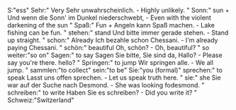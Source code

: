 S:"ess"
Sehr:"
Very
Sehr unwahrscheinlich. - Highly unlikely.
"
Sonn:"
sun
+
Und wenn die Sonn' im Dunkel niederschwebt, - Even with the violent darkening of the sun
"
Spaß:"
Fun
+
Angeln kann Spaß machen. - Lake fishing can be fun.
"
stehen:"
stand
Und bitte immer gerade stehen. - Stand up straight.
"
schon:"
Already
Ich bezahle schon Chessani. - I'm already paying Chessani.
"
schön:"
beautiful
Oh, schön? - Oh, beautiful?
"
so weiter:"so on"
Sagen:"
to say
Sagen Sie bitte, Sie sind da, Hallo? - Please say you're there. hello?
"
Springen:"
to jump
Wir springen alle. - We all jump.
"
sammlen:"to collect"
sein:"to be"
Sie:"you (formal)"
sprechen:"
to speak
Lasst uns offen sprechen. - Let us speak truth here.
"
sie:"
she
Sie war auf der Suche nach Desmond. - She was looking fodesmond.
"
schreiben:"
to write
Haben Sie es schreiben? - Did you write it?
"
Schweiz:"Switzerland"